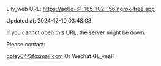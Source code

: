 Lily_web URL: https://ae6d-61-165-102-156.ngrok-free.app

Updated at: 2024-12-10 03:48:08

If you cannot open this URL, the server might be down.

Please contact: 

goley04@foxmail.com Or Wechat:GL_yeaH